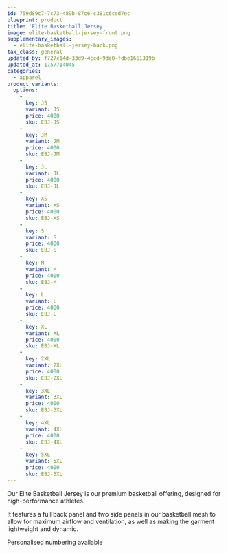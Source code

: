 ```yaml
---
id: 759d89c7-7c73-489b-87c6-c381c6ced7ec
blueprint: product
title: 'Elite Basketball Jersey'
image: elite-basketball-jersey-front.png
supplementary_images:
  - elite-basketball-jersey-back.png
tax_class: general
updated_by: f727c14d-33d9-4ccd-9de0-fdbe1661319b
updated_at: 1757714045
categories:
  - apparel
product_variants:
  options:
    -
      key: JS
      variant: JS
      price: 4000
      sku: EBJ-JS
    -
      key: JM
      variant: JM
      price: 4000
      sku: EBJ-JM
    -
      key: JL
      variant: JL
      price: 4000
      sku: EBJ-JL
    -
      key: XS
      variant: XS
      price: 4000
      sku: EBJ-XS
    -
      key: S
      variant: S
      price: 4000
      sku: EBJ-S
    -
      key: M
      variant: M
      price: 4000
      sku: EBJ-M
    -
      key: L
      variant: L
      price: 4000
      sku: EBJ-L
    -
      key: XL
      variant: XL
      price: 4000
      sku: EBJ-XL
    -
      key: 2XL
      variant: 2XL
      price: 4000
      sku: EBJ-2XL
    -
      key: 3XL
      variant: 3XL
      price: 4000
      sku: EBJ-3XL
    -
      key: 4XL
      variant: 4XL
      price: 4000
      sku: EBJ-4XL
    -
      key: 5XL
      variant: 5XL
      price: 4000
      sku: EBJ-5XL
---
```

Our Elite Basketball Jersey is our premium basketball offering, designed for high-performance athletes.

It features a full back panel and two side panels in our basketball mesh to allow for maximum airflow and ventilation, as well as making the garment lightweight and dynamic.

Personalised numbering available